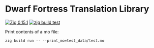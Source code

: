 # Dwarf Fortress Translation Library

[![Zig 0.15.1](https://img.shields.io/badge/Zig-0.15.1-orange)](https://github.com/ziglang/zig/releases/tag/0.15.1)
[![zig build test](https://github.com/dfint/df-translation-library/actions/workflows/zig-build-test.yml/badge.svg)](https://github.com/dfint/df-translation-library/actions/workflows/zig-build-test.yml)

Print contents of a mo file:

```shell
zig build run -- --print_mo=test_data/test.mo
```
